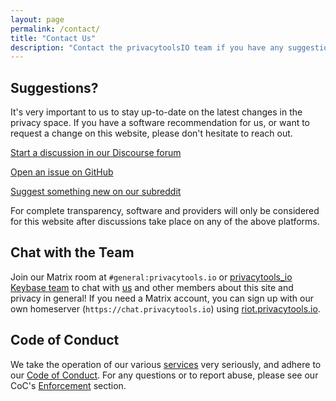 ```yaml
---
layout: page
permalink: /contact/
title: "Contact Us"
description: "Contact the privacytoolsIO team if you have any suggestions or are experiencing any issues."
---
```


## Suggestions?

It's very important to us to stay up-to-date on the latest changes in the privacy space. If you have a software recommendation for us, or want to request a change on this website, please don't hesitate to reach out.

[<i class="fab fa-discourse fa-lg fa-fw"></i> Start a discussion in our Discourse forum](https://forum.privacytools.io/)

[<i class="fab fa-github fa-lg fa-fw"></i> Open an issue on GitHub](https://github.com/privacytoolsIO/privacytools.io/issues)

[<i class="fab fa-reddit fa-lg fa-fw"></i> Suggest something new on our subreddit](https://www.reddit.com/r/privacytoolsIO/)

For complete transparency, software and providers will only be considered for this website after discussions take place on any of the above platforms.

## Chat with the Team

Join our Matrix room at `#general:privacytools.io` or [privacytools_io Keybase team](https://keybase.io/team/privacytools_io) to chat with [us](https://github.com/orgs/privacytoolsIO/people) and other members about this site and privacy in general! If you need a Matrix account, you can sign up with our own homeserver (`https://chat.privacytools.io`) using [riot.privacytools.io](https://riot.privacytools.io/).

## Code of Conduct

We take the operation of our various [services](/services/) very seriously, and adhere to our [Code of Conduct](https://github.com/privacytoolsIO/privacytools.io/blob/master/CODE_OF_CONDUCT.md). For any questions or to report abuse, please see our CoC's [Enforcement](https://github.com/privacytoolsIO/privacytools.io/blob/master/CODE_OF_CONDUCT.md#enforcement) section.
